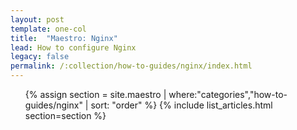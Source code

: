 ```yaml
---
layout: post
template: one-col
title:  "Maestro: Nginx"
lead: How to configure Nginx
legacy: false
permalink: /:collection/how-to-guides/nginx/index.html
---
```


<div class="Toc Toc--howto">
    <ul>
    {% assign section = site.maestro | where:"categories","how-to-guides/nginx" | sort: "order" %}
    {% include list_articles.html section=section %}
    </ul>
</div><!--/.Toc-->